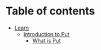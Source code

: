 # Table of contents

* [Learn](README.md)
  * [Introduction to Put](learn/introduction-to-put/README.md)
    * [What is Put](learn/introduction-to-put/what-is-put.md)
